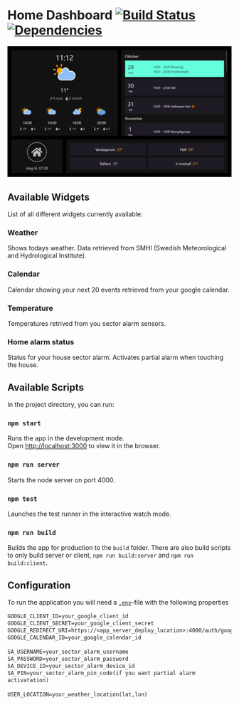 # Home Dashboard [![Build Status](https://travis-ci.org/karmats/home-dash.svg?branch=master)](https://travis-ci.org/karmats/home-dash) [![Dependencies](https://david-dm.org/karmats/home-dash.svg)](https://david-dm.org/karmats/home-dash)

![Example](/public/example/application-screenshot.png "Dashboard example")

## Available Widgets

List of all different widgets currently available:

### Weather

Shows todays weather. Data retrieved from SMHI (Swedish Meteorological and Hydrological Institute).

### Calendar

Calendar showing your next 20 events retrieved from your google calendar.

### Temperature

Temperatures retrived from you sector alarm sensors.

### Home alarm status

Status for your house sector alarm. Activates partial alarm when touching the house.

## Available Scripts

In the project directory, you can run:

### `npm start`

Runs the app in the development mode.<br>
Open [http://localhost:3000](http://localhost:3000) to view it in the browser.

### `npm run server`

Starts the node server on port 4000.

### `npm test`

Launches the test runner in the interactive watch mode.

### `npm run build`

Builds the app for production to the `build` folder.
There are also build scripts to only build server or client, `npm run build:server` and `npm run build:client`.

## Configuration

To run the application you will need a [`.env`](https://github.com/motdotla/dotenv#readme)-file with the following properties

```
GOOGLE_CLIENT_ID=your_google_client_id
GOOGLE_CLIENT_SECRET=your_google_client_secret
GOOGLE_REDIRECT_URI=https://<app_server_deploy_location>:4000/auth/google
GOOGLE_CALENDAR_ID=your_google_calendar_id

SA_USERNAME=your_sector_alarm_username
SA_PASSWORD=your_sector_alarm_password
SA_DEVICE_ID=your_sector_alarm_device_id
SA_PIN=your_sector_alarm_pin_code(if you want partial alarm activatation)

USER_LOCATION=your_weather_location(lat,lon)
